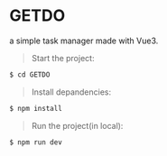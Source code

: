 # GETDO
a simple task manager made with Vue3.

>Start the project:

```sh
$ cd GETDO
```

>Install depandencies:

```sh
$ npm install
```
>Run the project(in local):

```sh
$ npm run dev
```
